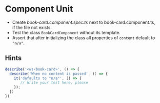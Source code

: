 # Component Unit
- Create _book-card.component.spec.ts_ next to book-card.component.ts, if the file not exists.
- Test the class `BookCardComponent` without its template.
- Assert that after initializing the class all properties of `content` default to `"n/a"`.

## Hints

```ts
describe('<ws-book-card>', () => {
  describe('When no content is passed', () => {
    it('defaults to "n/a"', () => {
       // Write your test here, please
    });
  })
})
```
